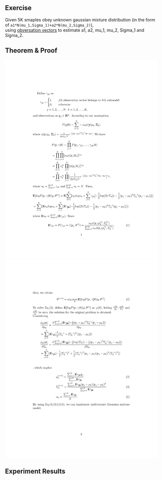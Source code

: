 ## Exercise
Given 5K smaples obey unknown gaussian mixture distribution (in the form of `a1*N(mu_1,Sigma_1)+a2*N(mu_2,Sigma_2)`),  
using [obversation vectors](https://github.com/HolmesShuan/UCAS-Pattern-Recognition/tree/master/Expectation-Maximization/data) to estimate a1, a2, mu_1, mu_2, Sigma_1 and Sigma_2. 

## Theorem & Proof
![Proof_1](./proof_1.png)
![Proof_2](./proof_2.png)
## Experiment Results
